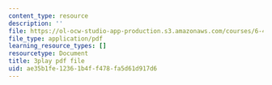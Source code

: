 ```yaml
---
content_type: resource
description: ''
file: https://ol-ocw-studio-app-production.s3.amazonaws.com/courses/6-451-principles-of-digital-communication-ii-spring-2005/ae35b1fe12361b4ff478fa5d61d917d6_YPAbQU7NUZQ.pdf
file_type: application/pdf
learning_resource_types: []
resourcetype: Document
title: 3play pdf file
uid: ae35b1fe-1236-1b4f-f478-fa5d61d917d6
---
```

